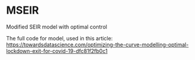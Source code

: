 # MSEIR
Modified SEIR model with optimal control

The full code for model, used in this article:
https://towardsdatascience.com/optimizing-the-curve-modelling-optimal-lockdown-exit-for-covid-19-dfc81f2fb0c1

